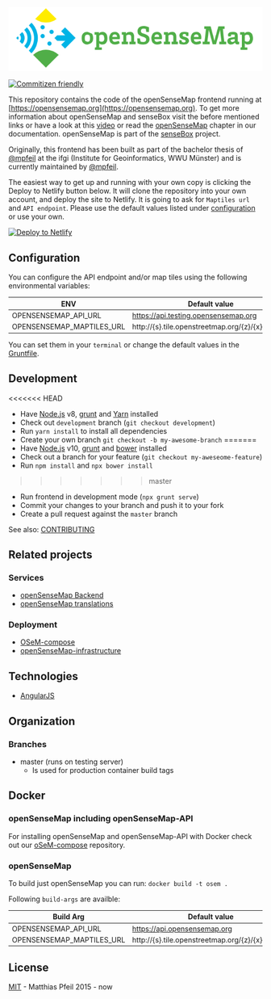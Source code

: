 ![openSenseMap](https://raw.githubusercontent.com/sensebox/resources/master/images/openSenseMap_github.png)

[![Commitizen friendly](https://img.shields.io/badge/commitizen-friendly-brightgreen.svg)](http://commitizen.github.io/cz-cli/)

This repository contains the code of the openSenseMap frontend running at [https://opensensemap.org](https://opensensemap.org). To get more information about openSenseMap and senseBox visit the before mentioned links or have a look at this [video](https://www.youtube.com/watch?v=I8ZeT6hzjKQ) or read the [openSenseMap](https://docs.sensebox.de/category/opensensemap/) chapter in our documentation. openSenseMap is part of the [senseBox] project.

Originally, this frontend has been built as part of the bachelor thesis of [@mpfeil](https://github.com/mpfeil) at the ifgi (Institute for Geoinformatics, WWU Münster) and is currently maintained by [@mpfeil](https://github.com/mpfeil).

The easiest way to get up and running with your own copy is clicking the Deploy to Netlify button below. It will clone the repository into your own account, and deploy the site to Netlify. It is going to ask for `Maptiles url` and `API endpoint`. Please use the default values listed under [configuration](#Configuration) or use your own.

[![Deploy to Netlify](https://www.netlify.com/img/deploy/button.svg)](https://app.netlify.com/start/deploy?repository=https://github.com/sensebox/openSenseMap)

## Configuration
You can configure the API endpoint and/or map tiles using the following environmental variables:

| ENV | Default value |
| --------- | ----------------- |
| OPENSENSEMAP_API_URL     | https://api.testing.opensensemap.org |
| OPENSENSEMAP_MAPTILES_URL | http://{s}.tile.openstreetmap.org/{z}/{x}/{y}.png |

You can set them in your `terminal` or change the default values in the [Gruntfile](https://github.com/sensebox/openSenseMap/blob/master/Gruntfile.js#L25).

## Development
<<<<<<< HEAD
- Have [Node.js] v8, [grunt]() and [Yarn] installed
- Check out `development` branch (`git checkout development`)
- Run `yarn install` to install all dependencies
- Create your own branch `git checkout -b my-awesome-branch`
=======
- Have [Node.js] v10, [grunt]() and [bower]() installed
- Check out a branch for your feature (`git checkout my-aweseome-feature`)
- Run `npm install` and `npx bower install`
>>>>>>> master
- Run frontend in development mode (`npx grunt serve`)
- Commit your changes to your branch and push it to your fork
- Create a pull request against the `master` branch

See also: [CONTRIBUTING](.github/CONTRIBUTING.md)

## Related projects

### Services
- [openSenseMap Backend](https://github.com/sensebox/openSenseMap-API)
- [openSenseMap translations](https://github.com/sensebox/openSenseMap-i18n)

### Deployment
- [OSeM-compose](https://github.com/sensebox/OSeM-compose)
- [openSenseMap-infrastructure](https://github.com/sensebox/openSenseMap-infrastructure)

## Technologies

* [AngularJS]

## Organization

### Branches
- master (runs on testing server)
  - Is used for production container build tags

## Docker

### openSenseMap including openSenseMap-API

For installing openSenseMap and openSenseMap-API with Docker check out our [oSeM-compose](https://github.com/sensebox/OSeM-compose) repository.

### openSenseMap

To build just openSenseMap you can run:
```docker build -t osem .```

Following ```build-args``` are availble:

| Build Arg | Default value |
| --------- | ----------------- |
| OPENSENSEMAP_API_URL     | https://api.opensensemap.org |
| OPENSENSEMAP_MAPTILES_URL | http://{s}.tile.openstreetmap.org/{z}/{x}/{y}.png |

## License

[MIT](LICENSE) - Matthias Pfeil 2015 - now

[AngularJS]:https://angularjs.org/
[Node.js]:http://nodejs.org/
[openSenseMap]:https://opensensemap.org/
[senseBox]:https://sensebox.de/
[Yarn]:https://yarnpkg.com/en/
